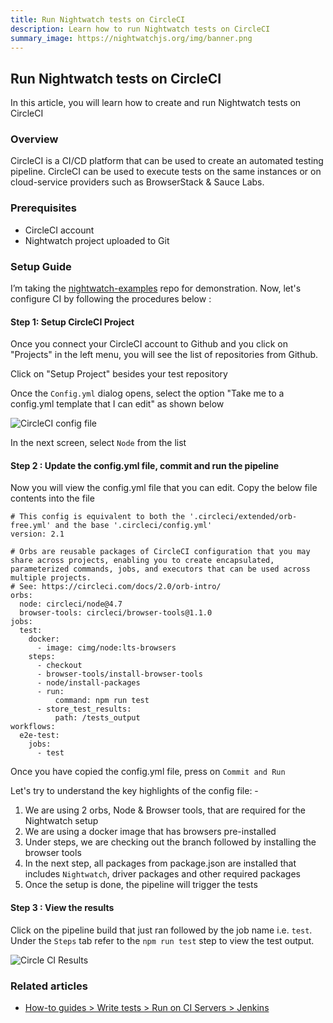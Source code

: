 ```yaml
---
title: Run Nightwatch tests on CircleCI
description: Learn how to run Nightwatch tests on CircleCI
summary_image: https://nightwatchjs.org/img/banner.png
---
```


<div class="page-header"><h2>Run Nightwatch tests on CircleCI</h2></div>

In this article, you will learn how to create and run Nightwatch tests on CircleCI

### Overview

CircleCI is a CI/CD platform that can be used to create an automated testing pipeline. CircleCI can be used to execute tests on the same instances or on cloud-service providers such as BrowserStack & Sauce Labs.

### Prerequisites
- CircleCI account
- Nightwatch project uploaded to Git


### Setup Guide
I’m taking the [nightwatch-examples](https://github.com/nightwatchjs/nightwatch-examples) repo for demonstration. Now, let's configure CI by following the procedures below :


#### Step 1:  Setup CircleCI Project

Once you connect your CircleCI account to Github and you click on "Projects" in the left menu, you will see the list of repositories from Github.

Click on "Setup Project" besides your test repository

Once the `Config.yml` dialog opens, select the option "Take me to a config.yml template that I can edit" as shown below

![CircleCI config file](https://user-images.githubusercontent.com/1677755/189828701-e0aff507-c61f-4e58-ad28-efdc99dea61f.png)


In the next screen, select `Node` from the list

#### Step 2 : Update the config.yml file, commit and run the pipeline
Now you will view the config.yml file that you can edit. Copy the below file contents into the file

<pre><code class="yml"># This config is equivalent to both the '.circleci/extended/orb-free.yml' and the base '.circleci/config.yml'
version: 2.1

# Orbs are reusable packages of CircleCI configuration that you may share across projects, enabling you to create encapsulated, parameterized commands, jobs, and executors that can be used across multiple projects.
# See: https://circleci.com/docs/2.0/orb-intro/
orbs:
  node: circleci/node@4.7
  browser-tools: circleci/browser-tools@1.1.0
jobs:
  test:
    docker:
      - image: cimg/node:lts-browsers
    steps:
      - checkout
      - browser-tools/install-browser-tools
      - node/install-packages
      - run:
          command: npm run test
      - store_test_results:
          path: /tests_output
workflows:
  e2e-test:
    jobs:
      - test
</code></pre>

Once you have copied the config.yml file, press on `Commit and Run`

Let's try to understand the key highlights of the config file: -
1. We are using 2 orbs, Node & Browser tools, that are required for the Nightwatch setup
2. We are using a docker image that has browsers pre-installed
3. Under steps, we are checking out the branch followed by installing the browser tools 
4. In the next step, all packages from package.json are installed that includes `Nightwatch`, driver packages and other required packages
5. Once the setup is done, the pipeline will trigger the tests

#### Step 3 : View the results

Click on the pipeline build that just ran followed by the job name i.e. `test`. Under the `Steps` tab refer to the `npm run test` step to view the test output.

![Circle CI Results](https://user-images.githubusercontent.com/1677755/189831161-c08ee3e0-e1ce-4e92-90be-92c1ab61e02b.png)


### Related articles
- [How-to guides > Write tests > Run on CI Servers > Jenkins ](/guide/ci-integrations/run-nightwatch-on-jenkins.html)
